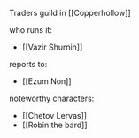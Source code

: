 Traders guild in [[Copperhollow]]

who runs it:
- [[Vazir Shurnin]]

reports to:
- [[Ezum Non]]

noteworthy characters:
- [[Chetov Lervas]]
- [[Robin the bard]]